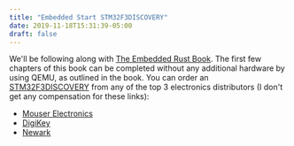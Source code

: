 ```yaml
---
title: "Embedded Start STM32F3DISCOVERY"
date: 2019-11-18T15:31:39-05:00
draft: false
---
```


We'll be following along with [The Embedded Rust Book](https://docs.rust-embedded.org/book). The first few chapters of this book can be completed without any additional hardware by using QEMU, as outlined in the book. You can order an [STM32F3DISCOVERY](https://www.st.com/en/evaluation-tools/stm32f3discovery.html) from any of the top 3 electronics distributors (I don't get any compensation for these links):
* [Mouser Electronics](https://www.mouser.com/ProductDetail/STMicroelectronics/STM32F3DISCOVERY?qs=%2Fha2pyFadugrNVQWXf6LlIltOPJ3KArGyQmUfBsRFhr6Uii7O0HaxA%3D%3D)
* [DigiKey](https://www.digikey.com/products/en?keywords=STM32F3DISCOVERY)
* [Newark](https://www.newark.com/stmicroelectronics/stm32f3discovery/evaluation-kit-f3-series-discovery/dp/43W6526?ost=STM32F3DISCOVERY&ddkey=https%3Aen-US%2FElement14_US%2Fsearch)